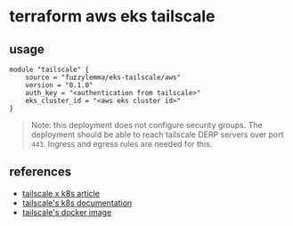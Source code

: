 # terraform aws eks tailscale


## usage
```
module "tailscale" {
    source = "fuzzylemma/eks-tailscale/aws" 
    version = "0.1.0"
    auth_key = "<authentication from tailscale>"
    eks_cluster_id = "<aws eks cluster id>"
}
```
> Note: this deployment does not configure security groups. The deployment should be able to reach tailscale DERP servers over port `443`. Ingress and egress rules are needed for this.

 

## references
- [tailscale x k8s article](https://tailscale.com/kb/1185/kubernetes)
- [tailscale's k8s documentation](https://github.com/tailscale/tailscale/tree/main/docs/k8s)
- [tailscale's docker image](https://registry.hub.docker.com/r/tailscale/tailscale)
